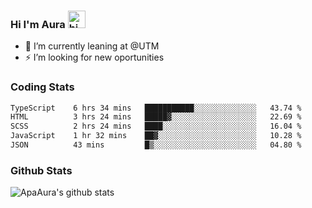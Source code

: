### Hi I'm Aura <img src="https://user-images.githubusercontent.com/1303154/88677602-1635ba80-d120-11ea-84d8-d263ba5fc3c0.gif" width="28px" alt="hi">

- 🔭 I’m currently leaning at @UTM
- ⚡ I’m looking for new oportunities


### Coding Stats

<!--START_SECTION:waka-->

```txt
TypeScript    6 hrs 34 mins   ███████████░░░░░░░░░░░░░░   43.74 %
HTML          3 hrs 24 mins   █████▓░░░░░░░░░░░░░░░░░░░   22.69 %
SCSS          2 hrs 24 mins   ████░░░░░░░░░░░░░░░░░░░░░   16.04 %
JavaScript    1 hr 32 mins    ██▓░░░░░░░░░░░░░░░░░░░░░░   10.28 %
JSON          43 mins         █▒░░░░░░░░░░░░░░░░░░░░░░░   04.80 %
```

<!--END_SECTION:waka-->

### Github Stats

![ApaAura's github stats](https://github-readme-stats.vercel.app/api?username=ApaAura&count_private=true&theme=tokyonight&hide=contribs,prs)
